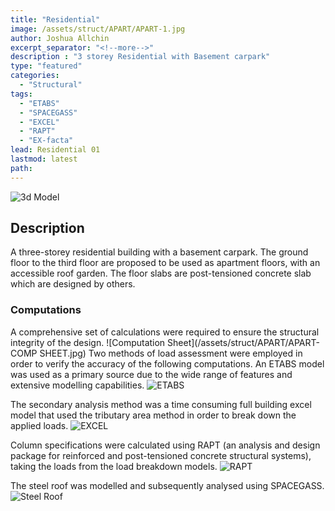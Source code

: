 ```yaml
---
title: "Residential"
image: /assets/struct/APART/APART-1.jpg
author: Joshua Allchin
excerpt_separator: "<!--more-->"
description : "3 storey Residential with Basement carpark"
type: "featured"
categories: 
  - "Structural"
tags:
  - "ETABS"
  - "SPACEGASS"
  - "EXCEL"
  - "RAPT"
  - "EX-facta"
lead: Residential 01
lastmod: latest 
path:
---
```


![3d Model](/assets/struct/APART/APART-FULL.jpg)
<!--more-->
## Description
A three-storey residential building with a basement carpark. The ground floor to the third floor are proposed to be used as apartment floors, with an accessible roof garden. The floor slabs are post-tensioned concrete slab which are designed by others.

### Computations
A comprehensive set of calculations were required to ensure the structural integrity of the design.
![Computation Sheet](/assets/struct/APART/APART-COMP SHEET.jpg)
Two methods of load assessment were employed in order to verify the accuracy of the following computations. An ETABS model was used as a primary source due to the wide range of features and extensive modelling capabilities. 
![ETABS](/assets/struct/APART/APART-TABLE.jpg)

The secondary analysis method was a time consuming full building excel model that used the tributary area method in order to break down the applied loads.
![EXCEL](/assets/struct/APART/APART-LVL2-EXCEL.jpg)

Column specifications were calculated using RAPT (an analysis and design package for reinforced and post-tensioned concrete structural systems), taking the loads from the load breakdown models.
![RAPT](/assets/struct/APART/APART-C8COL.jpg)

The steel roof was modelled and subsequently analysed using SPACEGASS.
![Steel Roof](/assets/struct/APART/APART-SG.jpg)

